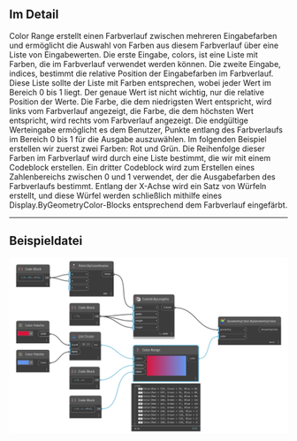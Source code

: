 ## Im Detail
Color Range erstellt einen Farbverlauf zwischen mehreren Eingabefarben und ermöglicht die Auswahl von Farben aus diesem Farbverlauf über eine Liste von Eingabewerten. Die erste Eingabe, colors, ist eine Liste mit Farben, die im Farbverlauf verwendet werden können. Die zweite Eingabe, indices, bestimmt die relative Position der Eingabefarben im Farbverlauf. Diese Liste sollte der Liste mit Farben entsprechen, wobei jeder Wert im Bereich 0 bis 1 liegt. Der genaue Wert ist nicht wichtig, nur die relative Position der Werte. Die Farbe, die dem niedrigsten Wert entspricht, wird links vom Farbverlauf angezeigt, die Farbe, die dem höchsten Wert entspricht, wird rechts vom Farbverlauf angezeigt. Die endgültige Werteingabe ermöglicht es dem Benutzer, Punkte entlang des Farbverlaufs im Bereich 0 bis 1 für die Ausgabe auszuwählen. Im folgenden Beispiel erstellen wir zuerst zwei Farben: Rot und Grün. Die Reihenfolge dieser Farben im Farbverlauf wird durch eine Liste bestimmt, die wir mit einem Codeblock erstellen. Ein dritter Codeblock wird zum Erstellen eines Zahlenbereichs zwischen 0 und 1 verwendet, der die Ausgabefarben des Farbverlaufs bestimmt. Entlang der X-Achse wird ein Satz von Würfeln erstellt, und diese Würfel werden schließlich mithilfe eines Display.ByGeometryColor-Blocks entsprechend dem Farbverlauf eingefärbt.
___
## Beispieldatei

![Color Range](./CoreNodeModels.ColorRange_img.jpg)

